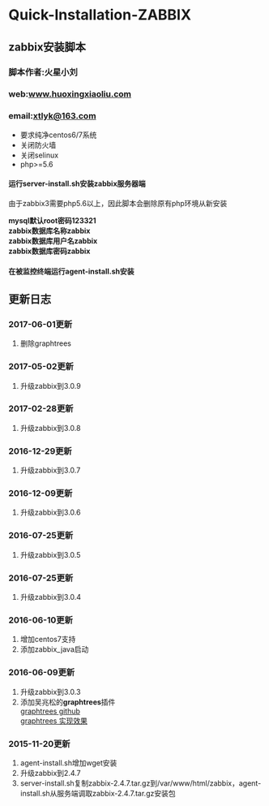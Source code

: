 # Quick-Installation-ZABBIX

## zabbix安装脚本
### 脚本作者:火星小刘 
### web:www.huoxingxiaoliu.com 
### email:xtlyk@163.com

 * 要求纯净centos6/7系统
 * 关闭防火墙
 * 关闭selinux
 * php>=5.6
 
#### 运行**server-install.sh**安装zabbix服务器端
由于zabbix3需要php5.6以上，因此脚本会删除原有php环境从新安装  
  
**mysql默认root密码123321**  
**zabbix数据库名称zabbix**  
**zabbix数据库用户名zabbix**  
**zabbix数据库密码zabbix**  

#### 在被监控终端运行**agent-install.sh**安装

## 更新日志

### 2017-06-01更新
1. 删除graphtrees

### 2017-05-02更新
1. 升级zabbix到3.0.9

### 2017-02-28更新
1. 升级zabbix到3.0.8

### 2016-12-29更新
1. 升级zabbix到3.0.7

### 2016-12-09更新
1. 升级zabbix到3.0.6

### 2016-07-25更新
1. 升级zabbix到3.0.5

### 2016-07-25更新
1. 升级zabbix到3.0.4

### 2016-06-10更新  
1. 增加centos7支持  
2. 添加zabbix_java启动  

### 2016-06-09更新  
1. 升级zabbix到3.0.3  
2. 添加吴兆松的**graphtrees**插件  
[graphtrees github](https://github.com/OneOaaS/graphtrees)  
[graphtrees 实现效果](http://t.cn/RqAeAxT)  

### 2015-11-20更新  
1. agent-install.sh增加wget安装  
2. 升级zabbix到2.4.7  
3. server-install.sh复制zabbix-2.4.7.tar.gz到/var/www/html/zabbix，agent-install.sh从服务端调取zabbix-2.4.7.tar.gz安装包
